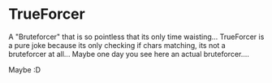 # TrueForcer

A "Bruteforcer" that is so pointless that its only time waisting...
TrueForcer is a pure joke because its only checking if chars matching, its not a bruteforcer at all...
Maybe one day you see here an actual bruteforcer....



Maybe :D
